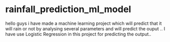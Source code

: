 # rainfall_prediction_ml_model

hello guys i have made a machine learning project which will predict that it will rain or not by analysing several parameters 
and will predict the ouput .. I have use Logistic Regression in this project for predicting the output..
